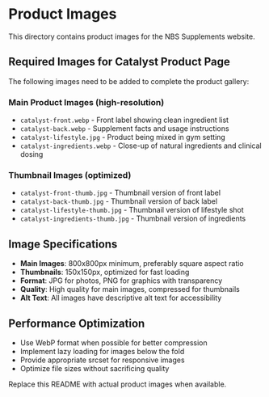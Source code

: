 # Product Images

This directory contains product images for the NBS Supplements website.

## Required Images for Catalyst Product Page

The following images need to be added to complete the product gallery:

### Main Product Images (high-resolution)
- `catalyst-front.webp` - Front label showing clean ingredient list
- `catalyst-back.webp` - Supplement facts and usage instructions  
- `catalyst-lifestyle.jpg` - Product being mixed in gym setting
- `catalyst-ingredients.webp` - Close-up of natural ingredients and clinical dosing

### Thumbnail Images (optimized)
- `catalyst-front-thumb.jpg` - Thumbnail version of front label
- `catalyst-back-thumb.jpg` - Thumbnail version of back label
- `catalyst-lifestyle-thumb.jpg` - Thumbnail version of lifestyle shot
- `catalyst-ingredients-thumb.jpg` - Thumbnail version of ingredients

## Image Specifications

- **Main Images**: 800x800px minimum, preferably square aspect ratio
- **Thumbnails**: 150x150px, optimized for fast loading
- **Format**: JPG for photos, PNG for graphics with transparency
- **Quality**: High quality for main images, compressed for thumbnails
- **Alt Text**: All images have descriptive alt text for accessibility

## Performance Optimization

- Use WebP format when possible for better compression
- Implement lazy loading for images below the fold
- Provide appropriate srcset for responsive images
- Optimize file sizes without sacrificing quality

Replace this README with actual product images when available.